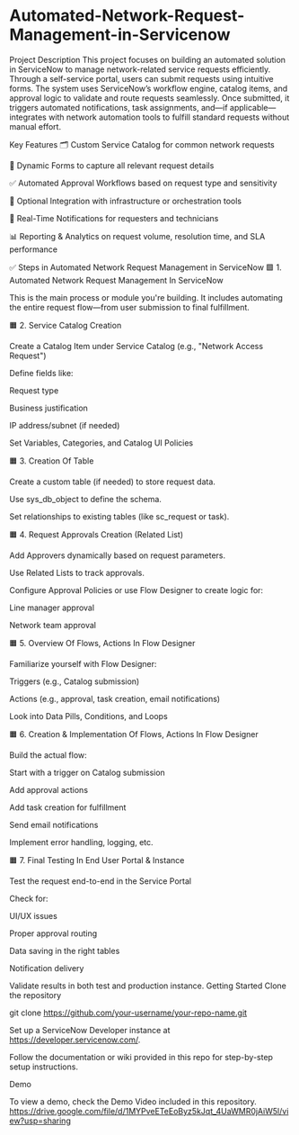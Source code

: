 # Automated-Network-Request-Management-in-Servicenow
Project Description
This project focuses on building an automated solution in ServiceNow to manage network-related service requests efficiently. Through a self-service portal, users can submit requests using intuitive forms. The system uses ServiceNow’s workflow engine, catalog items, and approval logic to validate and route requests seamlessly. Once submitted, it triggers automated notifications, task assignments, and—if applicable—integrates with network automation tools to fulfill standard requests without manual effort.

Key Features
🗂️ Custom Service Catalog for common network requests

🧾 Dynamic Forms to capture all relevant request details

✅ Automated Approval Workflows based on request type and sensitivity

🔗 Optional Integration with infrastructure or orchestration tools

🔔 Real-Time Notifications for requesters and technicians

📊 Reporting & Analytics on request volume, resolution time, and SLA performance

✅ Steps in Automated Network Request Management in ServiceNow
🟩 1. Automated Network Request Management In ServiceNow

This is the main process or module you're building. It includes automating the entire request flow—from user submission to final fulfillment.

🟧 2. Service Catalog Creation

Create a Catalog Item under Service Catalog (e.g., "Network Access Request")

Define fields like:

Request type

Business justification

IP address/subnet (if needed)

Set Variables, Categories, and Catalog UI Policies

🟧 3. Creation Of Table

Create a custom table (if needed) to store request data.

Use sys_db_object to define the schema.

Set relationships to existing tables (like sc_request or task).

🟧 4. Request Approvals Creation (Related List)

Add Approvers dynamically based on request parameters.

Use Related Lists to track approvals.

Configure Approval Policies or use Flow Designer to create logic for:

Line manager approval

Network team approval

🟧 5. Overview Of Flows, Actions In Flow Designer

Familiarize yourself with Flow Designer:

Triggers (e.g., Catalog submission)

Actions (e.g., approval, task creation, email notifications)

Look into Data Pills, Conditions, and Loops

🟧 6. Creation & Implementation Of Flows, Actions In Flow Designer

Build the actual flow:

Start with a trigger on Catalog submission

Add approval actions

Add task creation for fulfillment

Send email notifications

Implement error handling, logging, etc.

🟧 7. Final Testing In End User Portal & Instance

Test the request end-to-end in the Service Portal

Check for:

UI/UX issues

Proper approval routing

Data saving in the right tables

Notification delivery

Validate results in both test and production instance.
Getting Started Clone the repository

git clone https://github.com/your-username/your-repo-name.git

Set up a ServiceNow Developer instance at https://developer.servicenow.com/.

Follow the documentation or wiki provided in this repo for step-by-step setup instructions.

Demo

To view a demo, check the Demo Video included in this repository.
https://drive.google.com/file/d/1MYPveETeEoByz5kJqt_4UaWMR0jAiW5l/view?usp=sharing
